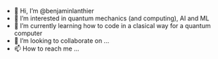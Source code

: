 - 👋 Hi, I’m @benjaminlanthier
- 👀 I’m interested in quantum mechanics (and computing), AI and ML
- 🌱 I’m currently learning how to code in a clasical way for a quantum computer
- 💞️ I’m looking to collaborate on ...
- 📫 How to reach me ...

<!---
benjaminlanthier/benjaminlanthier is a ✨ special ✨ repository because its `README.md` (this file) appears on your GitHub profile.
You can click the Preview link to take a look at your changes.
--->

